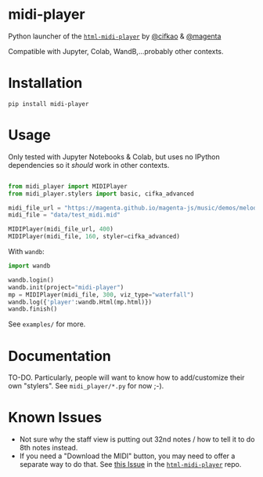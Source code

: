 # midi-player
Python launcher of the [`html-midi-player`](https://github.com/cifkao/html-midi-player) by [@cifkao](https://github.com/cifkao) &amp; [@magenta](https://github.com/magenta)

Compatible with Jupyter, Colab, WandB,...probably other contexts. 

# Installation

```
pip install midi-player
```

# Usage

Only tested with Jupyter Notebooks & Colab, but uses no IPython dependencies so it *should* work in other contexts.
```python

from midi_player import MIDIPlayer
from midi_player.stylers import basic, cifka_advanced

midi_file_url = "https://magenta.github.io/magenta-js/music/demos/melody.mid"
midi_file = "data/test_midi.mid"

MIDIPlayer(midi_file_url, 400)  
MIDIPlayer(midi_file, 160, styler=cifka_advanced)
```

With `wandb`:
```python
import wandb

wandb.login()
wandb.init(project="midi-player")
mp = MIDIPlayer(midi_file, 300, viz_type="waterfall")
wandb.log({'player':wandb.Html(mp.html)})
wandb.finish()

```

See `examples/` for more.

# Documentation

TO-DO. Particularly, people will want to know how to add/customize their own "stylers". 
See `midi_player/*.py` for now ;-).

# Known Issues
* Not sure why the staff view is putting out 32nd notes / how to tell it to do 8th notes instead.
* If you need a "Download the MIDI" button, you may need to offer a separate way to do that. See [this Issue](https://github.com/cifkao/html-midi-player/issues/13) in the [`html-midi-player`](https://github.com/cifkao/html-midi-player) repo.

